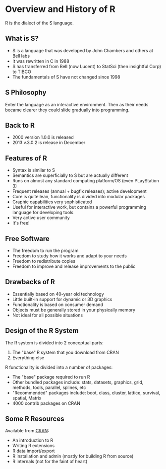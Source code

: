 Overview and History of R
=======================

R is the dialect of the S language.

What is S?
----------

* S is a language that was developed by John Chambers and others at Bell labs
* It was rewritten in C in 1988
* S has transferred from Bell (now Lucent) to StatSci (then insightful Corp) to TIBCO
* The fundamentals of S have not changed since 1998

S Philosophy
------------

Enter the language as an interactive environment. Then as their needs became clearer they could slide gradually into programming.

Back to R
---------

* 2000 version 1.0.0 is released
* 2013 v.3.0.2 is release in December

Features of R
-------------

* Syntax is similar to S
* Semantics are superficially to S but are actually different
* Runs on almost any standard computing platform/OS (even PLayStation 3)
* Frequent releases (annual + bugfix releases); active development
* Core is quite lean, functionality is divided into modular packages
* Graphic capabilities very sophisticated
* Useful for interactive work, but contains a powerful programming language for developing tools
* Very active user community
* It's free!

Free Software
-------------

* The freedom to run the program
* Freedom to study how it works and adapt to your needs
* Freedom to redistribute copies
* Freedom to improve and release improvements to the public

Drawbacks of R
--------------

* Essentially based on 40-year old technology
* Little built-in support for dynamic or 3D graphics
* Functionality is based on consumer demand
* Objects must be generally stored in your physically memory
* Not ideal for all possible situations

Design of the R System
----------------------

The R system is divided into 2 conceptual parts:

1. The "base" R system that you download from CRAN
2. Everything else

R functionality is divided into a number of packages:

* The "base" package required to run R
* Other bundled packages include: stats, datasets, graphics, grid, methods, tools, parallel, splines, etc
* "Recommended" packages include: boot, class, cluster, lattice, survival, spatial, Matrix
* 4000 contrib packages on CRAN

Some R Resources
----------------

Available from [CRAN](http://cran.r-project.org):

* An introduction to R
* Writing R extensions
* R data import/export
* R installation and admin (mostly for building R from source)
* R internals (not for the faint of heart)
